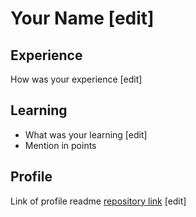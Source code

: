 # Your Name [edit]

## Experience
How was your experience [edit]
## Learning
- What was your learning [edit]
- Mention in points

## Profile
Link of profile readme [repository link](https://github.com/prateek18801/web-development-tasks/blob/main/readme.md) [edit]
